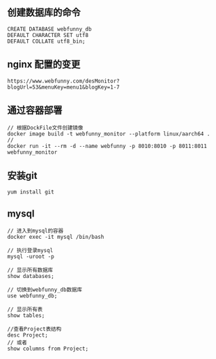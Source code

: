 ## 创建数据库的命令
  ```
  CREATE DATABASE webfunny_db
  DEFAULT CHARACTER SET utf8
  DEFAULT COLLATE utf8_bin;
  ```

## nginx 配置的变更
  ```
  https://www.webfunny.com/desMonitor?blogUrl=53&menuKey=menu1&blogKey=1-7
  ```
  
## 通过容器部署
```
// 根据DockFile文件创建镜像
docker image build -t webfunny_monitor --platform linux/aarch64 .
//
docker run -it --rm -d --name webfunny -p 8010:8010 -p 8011:8011  webfunny_monitor

```

## 安装git
```
yum install git

```


## mysql
```
// 进入到mysql的容器
docker exec -it mysql /bin/bash

// 执行登录mysql
mysql -uroot -p

// 显示所有数据库
show databases;

// 切换到webfunny_db数据库
use webfunny_db;

// 显示所有表
show tables;

//查看Project表结构
desc Project;
// 或者
show columns from Project;

```